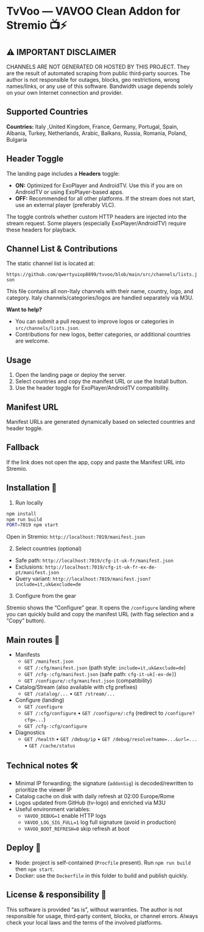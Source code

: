 # TvVoo — VAVOO Clean Addon for Stremio 📺⚡


## ⚠️ IMPORTANT DISCLAIMER

CHANNELS ARE NOT GENERATED OR HOSTED BY THIS PROJECT.  They are the result of automated scraping from public third‑party sources. The author is not responsible for outages, blocks, geo restrictions, wrong names/links, or any use of this software. Bandwidth usage depends solely on your own Internet connection and provider.

## Supported Countries

**Countries:**
Italy ,United Kingdom, France, Germany, Portugal, Spain, Albania, Turkey, Netherlands, Arabic, Balkans, Russia, Romania, Poland, Bulgaria

## Header Toggle

The landing page includes a **Headers** toggle:

- **ON:** Optimized for ExoPlayer and AndroidTV. Use this if you are on AndroidTV or using ExoPlayer-based apps.
- **OFF:** Recommended for all other platforms. If the stream does not start, use an external player (preferably VLC).

The toggle controls whether custom HTTP headers are injected into the stream request. Some players (especially ExoPlayer/AndroidTV) require these headers for playback.

## Channel List & Contributions

The static channel list is located at:

`https://github.com/qwertyuiop8899/tvvoo/blob/main/src/channels/lists.json`

This file contains all non-Italy channels with their name, country, logo, and category. Italy channels/categories/logos are handled separately via M3U.

**Want to help?**
- You can submit a pull request to improve logos or categories in `src/channels/lists.json`.
- Contributions for new logos, better categories, or additional countries are welcome.

## Usage

1. Open the landing page or deploy the server.
2. Select countries and copy the manifest URL or use the Install button.
3. Use the header toggle for ExoPlayer/AndroidTV compatibility.

## Manifest URL

Manifest URLs are generated dynamically based on selected countries and header toggle.

## Fallback

If the link does not open the app, copy and paste the Manifest URL into Stremio.


## Installation 🧩

1) Run locally

```bash
npm install
npm run build
PORT=7019 npm start
```

Open in Stremio: `http://localhost:7019/manifest.json`

2) Select countries (optional)

- Safe path: `http://localhost:7019/cfg-it-uk-fr/manifest.json`
- Exclusions: `http://localhost:7019/cfg-it-uk-fr-ex-de-pt/manifest.json`
- Query variant: `http://localhost:7019/manifest.json?include=it,uk&exclude=de`

3) Configure from the gear

Stremio shows the “Configure” gear. It opens the `/configure` landing where you can quickly build and copy the manifest URL (with flag selection and a “Copy” button).

## Main routes 🔗

- Manifests
	- `GET /manifest.json`
	- `GET /:cfg/manifest.json` (path style: `include=it,uk&exclude=de`)
	- `GET /cfg-:cfg/manifest.json` (safe path: `cfg-it-uk[-ex-de]`)
	- `GET /configure/:cfg/manifest.json` (compatibility)
- Catalog/Stream (also available with cfg prefixes)
	- `GET /catalog/...` • `GET /stream/...`
- Configure (landing)
	- `GET /configure`
	- `GET /:cfg/configure` • `GET /configure/:cfg` (redirect to `/configure?cfg=...`)
	- `GET /cfg-:cfg/configure`
- Diagnostics
	- `GET /health` • `GET /debug/ip` • `GET /debug/resolve?name=...&url=...` • `GET /cache/status`

## Technical notes 🛠️

- Minimal IP forwarding; the signature (`addonSig`) is decoded/rewritten to prioritize the viewer IP
- Catalog cache on disk with daily refresh at 02:00 Europe/Rome
- Logos updated from GitHub (tv-logo) and enriched via M3U
- Useful environment variables:
	- `VAVOO_DEBUG=1` enable HTTP logs
	- `VAVOO_LOG_SIG_FULL=1` log full signature (avoid in production)
	- `VAVOO_BOOT_REFRESH=0` skip refresh at boot

## Deploy 🚀

- Node: project is self-contained (`Procfile` present). Run `npm run build` then `npm start`.
- Docker: use the `Dockerfile` in this folder to build and publish quickly.

## License & responsibility 📜

This software is provided “as is”, without warranties. The author is not responsible for usage, third‑party content, blocks, or channel errors. Always check your local laws and the terms of the involved platforms.

